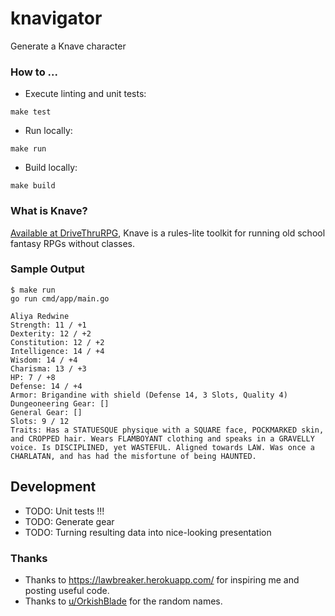 # knavigator
Generate a Knave character

### How to ...

- Execute linting and unit tests:
```
make test
```

- Run locally:
```
make run
```

- Build locally:
```
make build
```

### What is Knave?

[Available at DriveThruRPG](https://www.drivethrurpg.com/product/250888/Knave?affiliate_id=379088), Knave is a rules-lite toolkit for running old school fantasy RPGs without classes.

### Sample Output

```
$ make run
go run cmd/app/main.go

Aliya Redwine
Strength: 11 / +1
Dexterity: 12 / +2
Constitution: 12 / +2
Intelligence: 14 / +4
Wisdom: 14 / +4
Charisma: 13 / +3
HP: 7 / +8
Defense: 14 / +4
Armor: Brigandine with shield (Defense 14, 3 Slots, Quality 4)
Dungeoneering Gear: []
General Gear: []
Slots: 9 / 12
Traits: Has a STATUESQUE physique with a SQUARE face, POCKMARKED skin, and CROPPED hair. Wears FLAMBOYANT clothing and speaks in a GRAVELLY voice. Is DISCIPLINED, yet WASTEFUL. Aligned towards LAW. Was once a CHARLATAN, and has had the misfortune of being HAUNTED.
```

## Development

- TODO: Unit tests !!!
- TODO: Generate gear
- TODO: Turning resulting data into nice-looking presentation

### Thanks

- Thanks to https://lawbreaker.herokuapp.com/ for inspiring me and posting useful code.
- Thanks to [u/OrkishBlade](https://www.reddit.com/r/DnDBehindTheScreen/comments/50pcg1/a_post_about_names_names_for_speakers_of_the/) for the random names.
